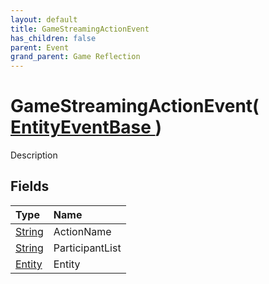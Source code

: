 ```yaml
---
layout: default
title: GameStreamingActionEvent
has_children: false
parent: Event
grand_parent: Game Reflection
---
```

# GameStreamingActionEvent( [ EntityEventBase ](/riftbreaker-wiki/docs/game-reflection/events/entity_event_base/) )
Description 

## Fields

| Type | Name |
|:----------|:--------------|
| [String](/riftbreaker-wiki/docs/game-reflection/components/string/) | ActionName |
| [String](/riftbreaker-wiki/docs/game-reflection/components/string/) | ParticipantList |
| [Entity](/riftbreaker-wiki/docs/game-reflection/classes/entity/) | Entity |

